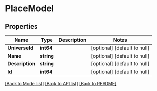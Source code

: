 # PlaceModel

## Properties
Name | Type | Description | Notes
------------ | ------------- | ------------- | -------------
**UniverseId** | **int64** |  | [optional] [default to null]
**Name** | **string** |  | [optional] [default to null]
**Description** | **string** |  | [optional] [default to null]
**Id** | **int64** |  | [optional] [default to null]

[[Back to Model list]](../README.md#documentation-for-models) [[Back to API list]](../README.md#documentation-for-api-endpoints) [[Back to README]](../README.md)


